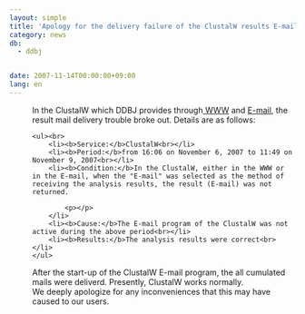```yaml
---
layout: simple
title: 'Apology for the delivery failure of the ClustalW results E-mail'
category: news
db:
  - ddbj


date: 2007-11-14T00:00:00+09:00
lang: en
---
```


<html>
<dd>In the ClustalW which DDBJ provides through<a href="%C2%A1%C3%89http://clustalw.ddbj.nig.ac.jp/top-e.html%C2%A1%C3%89"> WWW</a> and <a href="%C2%A1%C3%89/search/explain/clustalw_exp-e.html%C2%A1%C3%89">E-mail</a>, the result mail delivery trouble broke out. Details are as follows:
<dd>

    <ul><br>
        <li><b>Service:</b>ClustalW<br></li>
        <li><b>Period:</b>from 16:06 on November 6, 2007 to 11:49 on November 9, 2007<br></li>
        <li><b>Condition:</b>In the ClustalW, either in the WWW or in the E-mail, when the "E-mail" was selected as the method of receiving the analysis results, the result (E-mail) was not returned.

            <p></p>
        </li>
        <li><b>Cause:</b>The E-mail program of the ClustalW was not active during the above period<br></li>
        <li><b>Results:</b>The analysis results were correct<br></li>
    </ul>
<dd>After the start-up of the ClustalW E-mail program, the all cumulated mails were deliverd. Presently, ClustalW works normally.
<dd>We deeply apologize for any inconveniences that this may have caused to our users.</dd>
</dd>
</dd>
</dd>
</html>
